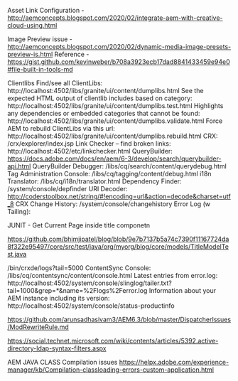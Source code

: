 Asset Link Configuration - 
http://aemconcepts.blogspot.com/2020/02/integrate-aem-with-creative-cloud-using.html

Image Preview issue - 
http://aemconcepts.blogspot.com/2020/02/dynamic-media-image-presets-preview-is.html
Reference - 
https://gist.github.com/kevinweber/b708a3923ecb17dad8841433459e94e0#file-built-in-tools-md

Clientlibs
Find/see all ClientLibs: 
http://localhost:4502/libs/granite/ui/content/dumplibs.html
See the expected HTML output of clientlib includes based on category: 
http://localhost:4502/libs/granite/ui/content/dumplibs.test.html
Highlights any dependencies or embedded categories that cannot be found: 
http://localhost:4502/libs/granite/ui/content/dumplibs.validate.html
Force AEM to rebuild ClientLibs via this url: 
http://localhost:4502/libs/granite/ui/content/dumplibs.rebuild.html
CRX: /crx/explorer/index.jsp
Link Checker – find broken links: 
http://localhost:4502/etc/linkchecker.html
QueryBuilder: 
https://docs.adobe.com/docs/en/aem/6-3/develop/search/querybuilder-api.html
QueryBuilder Debugger: 
/libs/cq/search/content/querydebug.html
Tag Administration Console: 
/libs/cq/tagging/content/debug.html
i18n Translator: 
/libs/cq/i18n/translator.html
Dependency Finder: 
/system/console/depfinder
URI Decoder: 
http://coderstoolbox.net/string/#!encoding=url&action=decode&charset=utf_8
CRX Change History: 
/system/console/changehistory
Error Log (w Tailing): 

JUNIT - 
Get Current Page inside title componetn

https://github.com/bhimjipatel/blog/blob/9e7b7137b5a74c7390f11167724da8f322e95497/core/src/test/java/org/myorg/blog/core/models/TitleModelTest.java

/bin/crxde/logs?tail=5000
ContentSync Console: /libs/cq/contentsync/content/console.html
Latest entries from error.log: 
http://localhost:4502/system/console/slinglog/tailer.txt?tail=1000&grep=*&name=%2Flogs%2Ferror.log
Information about your AEM instance including its version: 
http://localhost:4502/system/console/status-productinfo

https://github.com/arunsadhasivam3/AEM6.3/blob/master/DispatcherIssues/ModRewriteRule.md

https://social.technet.microsoft.com/wiki/contents/articles/5392.active-directory-ldap-syntax-filters.aspx

AEM JAVA CLASS Compilation issues 
https://helpx.adobe.com/experience-manager/kb/Compilation-classloading-errors-custom-application.html
